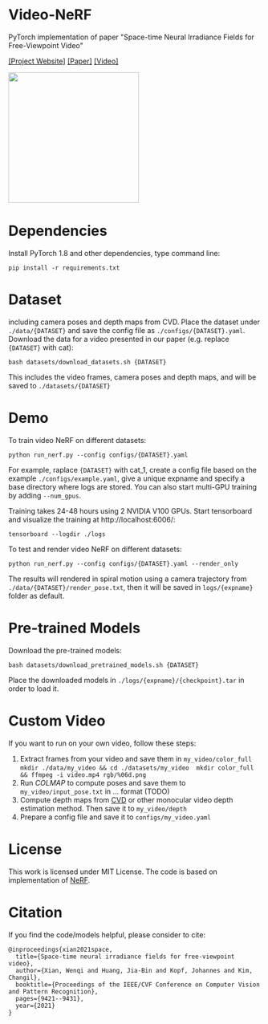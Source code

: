 # Video-NeRF
PyTorch implementation of paper "Space-time Neural Irradiance Fields for Free-Viewpoint Video"

[[Project Website]](https://video-nerf.github.io/)
[[Paper]](https://arxiv.org/abs/2011.12950)
[[Video]](https://www.youtube.com/watch?v=2tN8ghNu2sI&t=1s)

<img src='teaser.gif' height="260px"/>

# Dependencies
Install PyTorch 1.8 and other dependencies, type command line:
```
pip install -r requirements.txt
```

# Dataset

including camera poses and depth maps from CVD. Place the dataset under `./data/{DATASET}` and save the config file as `./configs/{DATASET}.yaml`.
Download the data for a video presented in our paper (e.g. replace `{DATASET}` with cat):
```
bash datasets/download_datasets.sh {DATASET}
```
This includes the video frames, camera poses and depth maps, and will be saved to `./datasets/{DATASET}`

# Demo

To train video NeRF on different datasets:
```
python run_nerf.py --config configs/{DATASET}.yaml
```
For example, raplace `{DATASET}` with cat_1, create a config file based on the example `./configs/example.yaml`, give a unique expname and specify a base directory where logs are stored. You can also start multi-GPU training by adding `--num_gpus`.

Training takes 24-48 hours using 2 NVIDIA V100 GPUs. Start tensorboard and visualize the training at http://localhost:6006/:
```
tensorboard --logdir ./logs
```

To test and render video NeRF on different datasets:
```
python run_nerf.py --config configs/{DATASET}.yaml --render_only
```
The results will rendered in spiral motion using a camera trajectory from `./data/{DATASET}/render_pose.txt`, then it will be saved in `logs/{expname}` folder as default. 

# Pre-trained Models

Download the pre-trained models:
```
bash datasets/download_pretrained_models.sh {DATASET}
```
Place the downloaded models in `./logs/{expname}/{checkpoint}.tar` in order to load it.

# Custom Video

If you want to run on your own video, follow these steps:
1. Extract frames from your video and save them in `my_video/color_full`
``
mkdir ./data/my_video && cd ./datasets/my_video 
mkdir color_full && ffmpeg -i video.mp4 rgb/%06d.png
``
2. Run *COLMAP* to compute poses and save them to `my_video/input_pose.txt` in ... format (TODO)
3. Compute depth maps from [CVD](https://github.com/facebookresearch/consistent_depth) or other monocular video depth estimation method. Then save it to `my_video/depth`
4. Prepare a config file and save it to `configs/my_video.yaml`

# License 

This work is licensed under MIT License.
The code is based on implementation of [NeRF](https://github.com/yenchenlin/nerf-pytorch).

# Citation

If you find the code/models helpful, please consider to cite:
```
@inproceedings{xian2021space,
  title={Space-time neural irradiance fields for free-viewpoint video},
  author={Xian, Wenqi and Huang, Jia-Bin and Kopf, Johannes and Kim, Changil},
  booktitle={Proceedings of the IEEE/CVF Conference on Computer Vision and Pattern Recognition},
  pages={9421--9431},
  year={2021}
}
```
